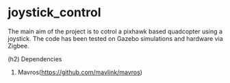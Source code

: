 # joystick_control
The main aim of the project is to cotrol a pixhawk based quadcopter using a joystick. The code has been tested on Gazebo 
simulations and hardware via Zigbee. 

(h2) Dependencies
1) Mavros(https://github.com/mavlink/mavros)
